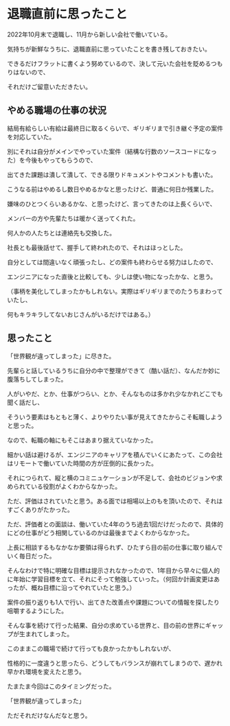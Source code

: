 # 退職直前に思ったこと

2022年10月末で退職し、11月から新しい会社で働いている。

気持ちが新鮮なうちに、退職直前に思っていたことを書き残しておきたい。

できるだけフラットに書くよう努めているので、決して元いた会社を貶めるつもりはないので、

それだけご留意いただきたい。

## やめる職場の仕事の状況

結局有給らしい有給は最終日に取るくらいで、ギリギリまで引き継ぐ予定の案件を対応していた。

別にそれは自分がメインでやっていた案件（結構な行数のソースコードになった）を今後もやってもらうので、

出てきた課題は潰して潰して、できる限りドキュメントやコメントも書いた。

こうなる前はやめるし数日やめるかなと思ったけど、普通に何日か残業した。

嫌味のひとつくらいあるかな、と思ったけど、言ってきたのは上長くらいで、

メンバーの方や先輩たちは暖かく送ってくれた。

何人かの人たちとは連絡先も交換した。

社長とも最後話せて、握手して終われたので、それはほっとした。

自分としては間違いなく頑張ったし、どの案件も終わらせる努力はしたので、

エンジニアになった直後と比較しても、少しは使い物になったかな、と思う。

（事柄を美化してしまったかもしれない。実際はギリギリまでのたうちまわっていたし、

何もキラキラしてないおじさんがいるだけではある。）

## 思ったこと

「世界観が違ってしまった」に尽きた。

先輩らと話しているうちに自分の中で整理ができて（酷い話だ）、なんだか妙に腹落ちしてしまった。

人がいやだ、とか、仕事がつらい、とか、そんなものは多かれ少なかれどこでも聞く話だし、

そういう要素はもともと薄く、よりやりたい事が見えてきたからこそ転職しようと思った。

なので、転職の軸にもそこはあまり据えていなかった。

細かい話は避けるが、エンジニアのキャリアを積んでいくにあたって、この会社はリモートで働いていた時間の方が圧倒的に長かった。

それにつられて、縦と横のコミニュケーションが不足して、会社のビジョンや求められている役割がよくわからなかった。

ただ、評価はされていたと思う。ある面では相場以上のもを頂いたので、それはすごくありがたかった。

ただ、評価者との面談は、働いていた4年のうち過去1回だけだったので、具体的にどの仕事がどう相関しているのかは最後までよくわからなかった。

上長に相談するもなかなか要領は得られず、ひたすら目の前の仕事に取り組んでいく毎日だった。

そんなわけで特に明確な目標は提示されなかったので、1年目から早々に個人的に年始に学習目標を立て、それにそって勉強していった。（何回か計画変更はあったが、概ね目標に沿ってやれていたと思う。）

案件の振り返りも1人で行い、出てきた改善点や課題についての情報を探したり咀嚼するようにした。

そんな事を続けて行った結果、自分の求めている世界と、目の前の世界にギャップが生まれてしまった。

このままこの職場で続けて行っても良かったかもしれないが、

性格的に一度違うと思ったら、どうしてもバランスが崩れてしまうので、遅かれ早かれ環境を変えたと思う。

たまたま今回はこのタイミングだった。

「世界観が違ってしまった」

ただそれだけなんだなと思う。